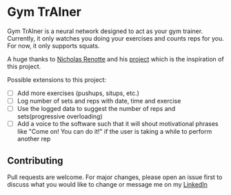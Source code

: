 # Gym TrAIner

Gym TrAIner is a neural network designed to act as your gym trainer. Currently, it only watches you doing your exercises and counts reps for you. For now, it only supports squats.

A huge thanks to [Nicholas Renotte](https://www.linkedin.com/in/nicholasrenotte) and his [project](https://www.youtube.com/watch?v=doDUihpj6ro) which is the inspiration of this project.

Possible extensions to this project:

- [ ] Add more exercises (pushups, situps, etc.)
- [ ] Log number of sets and reps with date, time and exercise
- [ ] Use the logged data to suggest the number of reps and sets(progressive overloading)
- [ ] Add a voice to the software such that it will shout motivational phrases like "Come on! You can do it!" if the user is taking a while to perform another rep

## Contributing
Pull requests are welcome. For major changes, please open an issue first to discuss what you would like to change or message me on my [LinkedIn](https://www.linkedin.com/in/rupanshu/)
